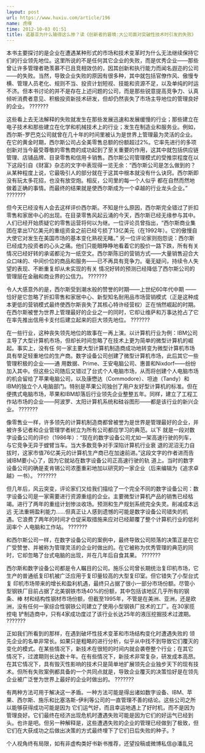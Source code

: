 ```yaml
---
layout: post
url: https://www.huxiu.com/article/196
name: 虎嗅
time: 2012-10-03 01:51
title: 诺基亚为什么输得这么惨？读《创新者的窘境:大公司面对突破性技术时引发的失败》
---
```

本书主要探讨的是企业在遭遇某种形式的市场和技术变革时为什么无法继续保持它们的行业领先地位。这里所说的不是任何其它企业的失败，而是优秀企业——那些曾让许多管理者艳羡慕不已且竞相效仿的，因其创新和执行能力而闻名遐迩的公司——的失败。当然，导致企业失败的原因有很多种，其中就包括官僚作风、傲慢专横、管理人员老化、规则不当、投资计划短视、技能和资源不足，以及单纯的时运不济。但本书讨论的并不是存在上述问题的公司，而是那些锐意提高竞争力、认真 倾听消费者意见、积极投资新技术研发，但却仍然丧失了市场主导地位的管理良好的企业。 ???????

这些看上去无法解释的失败就发生在那些发展迅速和发展缓慢的行业；那些建立在电子技术和那些建立在化学和机械技术上的行业；发生在制造业和服务业。例如，西尔斯-罗巴克公司就曾在几十年的时间里被认为是世界上管理最为灵活的企业。在它的黄金时期，西尔斯公司占全美零售总额的份额超过2%。它率先进行的多项创新对当今最受尊敬的零售商的成功起到了至关重要的作用，这其中就包括供应链管理、店铺品牌、目录零售和信用卡销售。西尔斯公司管理模式的受推崇程度在以下这段引自《财富》杂志的文字中表现得一览无余：“西尔斯公司是怎么做到的？从某种程度上说，它最吸引人的部分就在于这其中根本就没有什么诀窍。西尔斯即没有玩太多花招，也没有放空炮。相反，公司里的每一个人似乎 都在自然而然地做着正确的事情。而最终的结果就是使西尔斯成为一个卓越的行业龙头企业。” ???????

但今天已经没有人会去这样评价西尔斯。不知是什么原因，西尔斯完全错过了折扣零售和家居中心的出现。在目录零售风起云涌的今天，西尔斯已经无缘参与其中。人们已经开始质疑它的零售运营将何以为继。一位评论员曾指出，“西尔斯商业集团在拿出17亿美元的重组资金之前已经亏损了13亿美元（在1992年）。它的傲慢自大使它对发生在美国市场的基本变化熟视无睹。” 另一位评论家则抱怨说：西尔斯已经成为投资者的心头之痛。他们只能眼睁睁地看着它的股价一路下跌，所有有关情况已经好转的承诺都沦为一纸空文。西尔斯陈旧的营销方式——大量销售迎合大众口味的、中间价位的商品和服务——已不再具有竞争力。毫无疑问，持续令人失望的表现、不断重复却从未实现的有关 情况好转的预测已经降低了西尔斯公司的管理层在金融和商业界的公信力。 ???????

令人大感意外的是，西尔斯受到潮水般的赞誉的时期——上世纪60年代中期 —— 恰好是它忽略了折扣零售和家居中心、新型知名耐用品市场营销模式（正是这种成本更低的营销模式最终使西尔斯丧失了其核心特许经营权）正在悄然崛起的时期。 在西尔斯被誉为世界上管理最好的企业之一的同时，它却让维萨和万事达抢占了它在率先推出信用卡支付后建立起来的巨大领先地位。 ???????

在一些行业，这种丧失领先地位的故事在一再上演。以计算机行业为例：IBM公司主导了大型计算机市场，但却长时间忽略了在技术上更为简单的微型计算机的崛起。事实上，没有任 何一家主要大型计算机制造商成功地转变为微型计算机市场具有举足轻重地位的生产商。数字设备公司创建了微型计算机市场，此后其它一些管理积极的企业——通 用数据、Prime、王安电脑公司、惠普和Nixdorf——纷纷加入其中。但这些公司随后又错过了台式个人电脑市场，从而将创建个人电脑市场的机会留给了苹果电脑公司，以及康懋达（Commodore）、坦迪（Tandy）和IBM的独立个人电脑部门。特别是苹果公司独创了用户友好型计算机的标准。但在 便携式电脑市场，苹果和IBM却落后行业领先企业整整五年。同样，建立了工程工作站市场的企业——阿波罗、太阳计算机系统和硅谷图形——都是该行业的新兴企业。 ???????

像零售业一样，许多领先的计算机制造商都曾被誉为是世界是管理最好的企业，并被许多记者和企业管理学者树立为所有公司都应学习的典范。以下 就是一段对数字设备公司的评价（1986年）：“现在的数字设备公司尤如一架高速行驶的列车，与它竞争无异于螳臂当车。当大多数竞争对手深陷计算机行业衰 退的泥沼无力自拔时，这家市值76亿美元的计算机生产商已在加速前进。”这段文字的作者进而告诫IBM要小心了，因为它就站在数字设备公司正高速行驶的轨 道上。当时的数字设备公司的确是麦肯锡公司浓墨重彩地加以研究的一家企业（后来编辑为《追求卓越》一书）。 ???????

但几年后，风云突变，评论家们又给我们描绘了一个完全不同的数字设备公司：数字设备公司是一家需要进行资源重组的企业。主要微型计算机产品的销售已经枯竭。进行了两年的重组计划惨淡收场。预测和生产规划系统完全失灵。削减成本远远 无法重朔盈利能力……但真正让人感到遗憾的可能是数字设备公司错失的机遇。它浪费了两年的时间才仓促采取措施来应对已经颠覆了整个计算机行业的低利润率个 人电脑和工作站。 ???????

和西尔斯公司一样，在数字设备公司的案例中，最终导致公司陨落的决策正是在它广受赞誉、并被称为管理灵活的企业时做出的。在它被称为优秀管理的典范的同时，它却忽略了台式电脑的出现，并在几年后自食其果。 ???????

西尔斯和数字设备公司都是令人瞩目的公司。施乐公司曾长期统治复印机市场，它生产的普通纸复印机被广泛应用于复印量较高的大型复印室。但它错失了小型台式复 印机市场带来的增长和盈利机遇，最终只占据了很小一部分市场份额。尽管小型钢铁厂目前占据了北美钢铁市场40%的份额，其中包括该地区几乎所有的钢条、棒 材和结构性钢材市场份额，但截至1995年，不管是在美洲、亚洲，还是欧洲，没有任何一家综合性钢铁公司建立了使用小型钢铁厂技术的工厂。在30家揽控电 铲制造商中，只有4家成功度过了该行业长达25年的液压挖掘技术过渡期。 ???????

正如我们所看到的那样，在遇到破坏性技术变革和市场结构变化时遭遇失败的 领先企业的名单非常长。如果只是粗略的进行分析，似乎从中找不到导致它们覆灭的变化的模式。在某些情况下，新技术在很短的时间内就会袭卷整个行业；在其它 情况下，过渡期则长达数十年。在有些情况下，新技术非常复杂，研发成本高昂。在其它情况下，具有毁灭性影响的技术只是简单地扩展领先企业独步天下的现有技 术。但所有失败案例都具备的一个共同点就是，导致企业覆灭的决策恰好是在领先企业被广泛誉为世界上最好的企业时做出的。 ???????

有两种方法可用于解决这一矛盾。一种方法可能是得出诸如数字设备、IBM、苹果、西尔斯、施乐和比塞洛斯-伊利等公司的一直管理不善的结论。这些公司之所以能够获得成功可能是因为 它们运气好，而且幸运地遇上了好时机，而不是因为管理良好。它们最终在经济出现危机时遭遇失败可能是因为它们的好运气已经到头。也许是吧。但另一种解释是，这些遭遇失败的企业的管理已经做到了极致，但它们在大获成功之后做出决策的方式最终埋下了它们日后失败的种子。?

个人视角终有局限，如有非虚构类好书新书推荐，还望投稿或微博私信@潘乱兄

